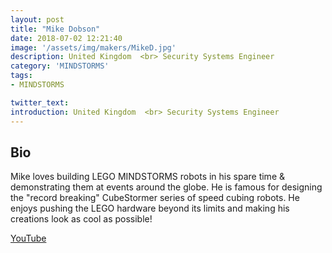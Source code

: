 ```yaml
---
layout: post
title: "Mike Dobson"
date: 2018-07-02 12:21:40
image: '/assets/img/makers/MikeD.jpg'
description: United Kingdom  <br> Security Systems Engineer
category: 'MINDSTORMS'
tags:
- MINDSTORMS

twitter_text:
introduction: United Kingdom  <br> Security Systems Engineer
---
```




## Bio

Mike loves building LEGO MINDSTORMS robots in his spare time & demonstrating them at events around the globe. He is famous for designing the "record breaking" CubeStormer series of speed cubing robots. He enjoys pushing the LEGO hardware beyond its limits and making his creations look as cool as possible!


[YouTube](https://www/youtube.com/roboticsolutions)
